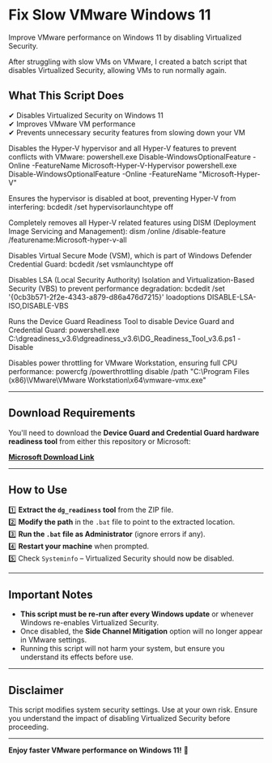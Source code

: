 # Fix Slow VMware Windows 11  

Improve VMware performance on Windows 11 by disabling Virtualized Security.  

After struggling with slow VMs on VMware, I created a batch script that disables Virtualized Security, allowing VMs to run normally again.  

## What This Script Does  
✔ Disables Virtualized Security on Windows 11  
✔ Improves VMware VM performance  
✔ Prevents unnecessary security features from slowing down your VM  


Disables the Hyper-V hypervisor and all Hyper-V features to prevent conflicts with VMware:
powershell.exe Disable-WindowsOptionalFeature -Online -FeatureName Microsoft-Hyper-V-Hypervisor
powershell.exe Disable-WindowsOptionalFeature -Online -FeatureName "Microsoft-Hyper-V"

Ensures the hypervisor is disabled at boot, preventing Hyper-V from interfering:
bcdedit /set hypervisorlaunchtype off

Completely removes all Hyper-V related features using DISM (Deployment Image Servicing and Management):
dism /online /disable-feature /featurename:Microsoft-hyper-v-all

Disables Virtual Secure Mode (VSM), which is part of Windows Defender Credential Guard:
bcdedit /set vsmlaunchtype off

Disables LSA (Local Security Authority) Isolation and Virtualization-Based Security (VBS) to prevent performance degradation:
bcdedit /set '{0cb3b571-2f2e-4343-a879-d86a476d7215}' loadoptions DISABLE-LSA-ISO,DISABLE-VBS

Runs the Device Guard Readiness Tool to disable Device Guard and Credential Guard:
powershell.exe C:\dgreadiness_v3.6\dgreadiness_v3.6\DG_Readiness_Tool_v3.6.ps1 -Disable

Disables power throttling for VMware Workstation, ensuring full CPU performance:
powercfg /powerthrottling disable /path "C:\Program Files (x86)\VMware\VMware Workstation\x64\vmware-vmx.exe"

---

## Download Requirements  

You'll need to download the **Device Guard and Credential Guard hardware readiness tool** from either this repository or Microsoft:  

**[Microsoft Download Link](https://download.microsoft.com/download/B/D/8/BD821B1F-05F2-4A7E-AA03-DF6C4F687B07/dgreadiness_v3.6.zip)**  

---

## How to Use  

1️⃣ **Extract the `dg_readiness` tool** from the ZIP file.  
2️⃣ **Modify the path** in the `.bat` file to point to the extracted location.  
3️⃣ **Run the `.bat` file as Administrator** (ignore errors if any).  
4️⃣ **Restart your machine** when prompted.  
5️⃣ Check `Systeminfo` – Virtualized Security should now be disabled.  

---

## Important Notes  

- **This script must be re-run after every Windows update** or whenever Windows re-enables Virtualized Security.  
- Once disabled, the **Side Channel Mitigation** option will no longer appear in VMware settings.  
- Running this script will not harm your system, but ensure you understand its effects before use.  

---

## Disclaimer  

This script modifies system security settings. Use at your own risk. Ensure you understand the impact of disabling Virtualized Security before proceeding.  

---

**Enjoy faster VMware performance on Windows 11!** 🚀  

